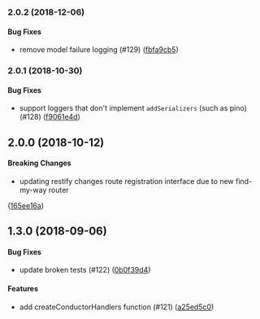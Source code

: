 <a name="2.0.2"></a>
### 2.0.2 (2018-12-06)


#### Bug Fixes

* remove model failure logging (#129) ([fbfa9cb5](https://github.com/restify/conductor/commit/fbfa9cb5))


<a name="2.0.1"></a>
### 2.0.1 (2018-10-30)


#### Bug Fixes

* support loggers that don't implement `addSerializers` (such as pino) (#128) ([f9061e4d](https://github.com/restify/conductor/commit/f9061e4d))


<a name="2.0.0"></a>
## 2.0.0 (2018-10-12)


#### Breaking Changes

* updating restify changes route registration interface
due to new find-my-way router

 ([165ee16a](https://github.com/restify/conductor/commit/165ee16a))


<a name="1.3.0"></a>
## 1.3.0 (2018-09-06)


#### Bug Fixes

* update broken tests (#122) ([0b0f39d4](https://github.com/restify/conductor/commit/0b0f39d4))


#### Features

* add createConductorHandlers function (#121) ([a25ed5c0](https://github.com/restify/conductor/commit/a25ed5c0))


